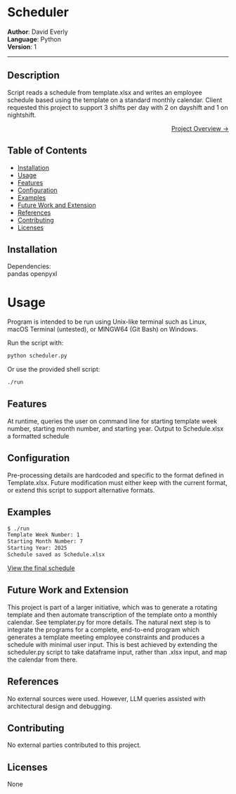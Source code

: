# Scheduler

**Author**: David Everly  
**Language**: Python  
**Version**: 1 

---

## Description  
Script reads a schedule from template.xlsx and writes an employee schedule based using the template on a standard monthly calendar. Client requested this project to support 3 shifts per day with 2 on dayshift and 1 on nightshift.

<a href="https://www.dmeverly.com/completedprojects/Scheduler/" style="display: block; text-align:right;" target = "_blank">  Project Overview -> </a> 

## Table of Contents
- [Installation](#installation)
- [Usage](#usage)
- [Features](#features)
- [Configuration](#configuration)
- [Examples](#examples)
- [Future Work and Extension](#future-work-and-extension)
- [References](#references)
- [Contributing](#contributing)
- [Licenses](#licenses)

## Installation
Dependencies:   
pandas
openpyxl

# Usage
Program is intended to be run using Unix-like terminal such as Linux, macOS Terminal (untested), or MINGW64 (Git Bash) on Windows.  

Run the script with: 
```bash 
python scheduler.py
```    
Or use the provided shell script:    
```bash
./run  
```

## Features  
At runtime, queries the user on command line for starting template week number, starting month number, and starting year.  Output to Schedule.xlsx a formatted schedule

## Configuration  
Pre-processing details are hardcoded and specific to the format defined in Template.xlsx.  Future modification must either keep with the current format, or extend this script to support alternative formats.

## Examples  

```bash
$ ./run
Template Week Number: 1
Starting Month Number: 7
Starting Year: 2025
Schedule saved as Schedule.xlsx
```

[View the final schedule](https://docs.google.com/spreadsheets/d/e/2PACX-1vRhSfov48lHD9mZk3m05FcPiqS9fAAVw-penkR9oDgX4RjbmHX2TzpdzqAl9daO_F8v2RHPXxekbIQP/pubhtml)


## Future Work and Extension  
This project is part of a larger initiative, which was to generate a rotating template and then automate transcription of the template onto a monthly calendar.  See templater.py for more details.  The natural next step is to integrate the programs for a complete, end-to-end program which generates a template meeting employee constraints and produces a schedule with minimal user input.  This is best achieved by extending the scheduler.py script to take dataframe input, rather than .xlsx input, and map the calendar from there.

## References  
No external sources were used. However, LLM queries assisted with architectural design and debugging.  

## Contributing  
No external parties contributed to this project.  

## Licenses  
None

